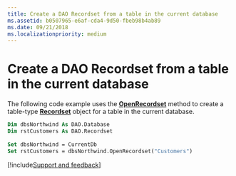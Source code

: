 ```yaml
---
title: Create a DAO Recordset from a table in the current database
ms.assetid: b0507965-e6af-cda4-9d50-fbeb98b4ab89
ms.date: 09/21/2018
ms.localizationpriority: medium
---
```



# Create a DAO Recordset from a table in the current database

The following code example uses the **[OpenRecordset](../../../api/overview/Access.md)** method to create a table-type **[Recordset](../../../api/overview/Access.md)** object for a table in the current database.


```vb
Dim dbsNorthwind As DAO.Database 
Dim rstCustomers As DAO.Recordset 
 
Set dbsNorthwind = CurrentDb 
Set rstCustomers = dbsNorthwind.OpenRecordset("Customers") 

```

[!include[Support and feedback](~/includes/feedback-boilerplate.md)]
